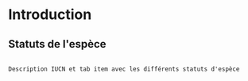 # Introduction

## Statuts de l'espèce

```{note}

Description IUCN et tab item avec les différents statuts d'espèce


```
